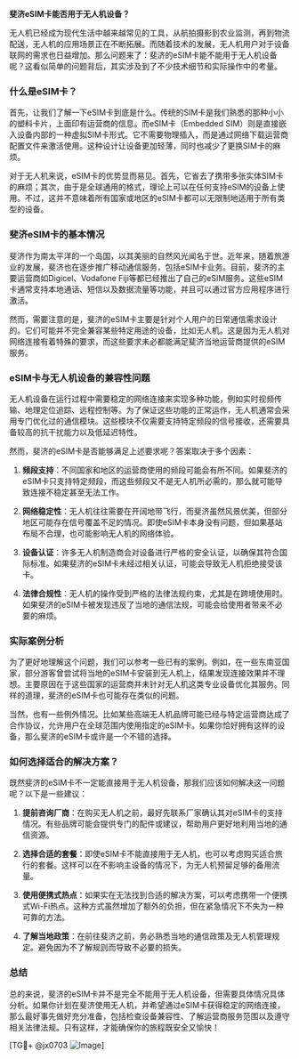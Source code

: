 **斐济eSIM卡能否用于无人机设备？**

无人机已经成为现代生活中越来越常见的工具，从航拍摄影到农业监测，再到物流配送，无人机的应用场景正在不断拓展。而随着技术的发展，无人机用户对于设备联网的需求也日益增加。那么问题来了：斐济的eSIM卡能不能用于无人机设备呢？这看似简单的问题背后，其实涉及到了不少技术细节和实际操作中的考量。

### 什么是eSIM卡？

首先，让我们了解一下eSIM卡到底是什么。传统的SIM卡是我们熟悉的那种小小的塑料卡片，上面印有运营商的信息。而eSIM卡（Embedded SIM）则是直接嵌入设备内部的一种虚拟SIM卡形式。它不需要物理插入，而是通过网络下载运营商配置文件来激活使用。这种设计让设备更加轻薄，同时也减少了更换SIM卡的麻烦。

对于无人机来说，eSIM卡的优势显而易见。首先，它省去了携带多张实体SIM卡的麻烦；其次，由于是全球通用的格式，理论上可以在任何支持eSIM的设备上使用。不过，这并不意味着所有国家或地区的eSIM卡都可以无限制地适用于所有类型的设备。

### 斐济eSIM卡的基本情况

斐济作为南太平洋的一个岛国，以其美丽的自然风光闻名于世。近年来，随着旅游业的发展，斐济也在逐步推广移动通信服务，包括eSIM卡业务。目前，斐济的主要运营商如Digicel、Vodafone Fiji等都已经推出了自己的eSIM服务。这些eSIM卡通常支持本地通话、短信以及数据流量等功能，并且可以通过官方应用程序进行激活。

然而，需要注意的是，斐济的eSIM卡主要是针对个人用户的日常通信需求设计的。它们可能并不完全兼容某些特定用途的设备，比如无人机。这是因为无人机对网络连接有着特殊的要求，而这些要求未必都能满足斐济当地运营商提供的eSIM服务。

### eSIM卡与无人机设备的兼容性问题

无人机设备在运行过程中需要稳定的网络连接来实现多种功能，例如实时视频传输、地理定位追踪、远程控制等。为了保证这些功能的正常运作，无人机通常会采用专门优化过的通信模块。这些模块不仅需要支持特定频段的信号接收，还需要具备较高的抗干扰能力以及低延迟特性。

然而，斐济的eSIM卡是否能够满足上述要求呢？答案取决于多个因素：

1. **频段支持**：不同国家和地区的运营商使用的频段可能会有所不同。如果斐济的eSIM卡只支持特定频段，而这些频段又不是无人机所必需的，那么就可能导致连接不稳定甚至无法工作。
   
2. **网络稳定性**：无人机往往需要在开阔地带飞行，而斐济虽然风景优美，但部分地区可能存在信号覆盖不足的情况。即使eSIM卡本身没有问题，但如果基站布局不合理，也可能影响无人机的网络体验。

3. **设备认证**：许多无人机制造商会对设备进行严格的安全认证，以确保其符合国际标准。如果斐济的eSIM卡未经过相关认证，可能会导致无人机拒绝接受该卡。

4. **法律合规性**：无人机的操作受到严格的法律法规约束，尤其是在跨境使用时。如果斐济的eSIM卡被发现违反了当地的通信法规，可能会给使用者带来不必要的麻烦。

### 实际案例分析

为了更好地理解这个问题，我们可以参考一些已有的案例。例如，在一些东南亚国家，部分游客曾尝试将当地的eSIM卡安装到无人机上，结果发现连接效果并不理想。主要原因在于这些国家的运营商并未针对无人机这类专业设备优化其服务。同样的道理，斐济的eSIM卡也可能存在类似的问题。

当然，也有一些例外情况。比如某些高端无人机品牌可能已经与特定运营商达成了合作协议，允许用户在全球范围内使用指定的eSIM卡。如果你恰好拥有这样的设备，那么斐济的eSIM卡或许是一个不错的选择。

### 如何选择适合的解决方案？

既然斐济的eSIM卡不一定能直接用于无人机设备，那我们应该如何解决这一问题呢？以下是一些建议：

1. **提前咨询厂商**：在购买无人机之前，最好先联系厂家确认其对eSIM卡的支持情况。有些品牌可能会提供专门的配件或建议，帮助用户更好地利用当地的通信资源。

2. **选择合适的套餐**：即使eSIM卡不能直接用于无人机，也可以考虑购买适合旅行的套餐。这样可以在不影响主设备的情况下，为无人机预留足够的备用流量。

3. **使用便携式热点**：如果实在无法找到合适的解决方案，可以考虑携带一个便携式Wi-Fi热点。这种方式虽然增加了额外的负担，但在紧急情况下不失为一种可靠的方法。

4. **了解当地政策**：在前往斐济之前，务必熟悉当地的通信政策及无人机管理规定。避免因为不了解规则而导致不必要的损失。

### 总结

总的来说，斐济的eSIM卡并不是完全不能用于无人机设备，但需要具体情况具体分析。如果你计划在斐济使用无人机，并希望通过eSIM卡获得稳定的网络连接，那么最好事先做好充分准备，包括检查设备兼容性、了解运营商服务范围以及遵守相关法律法规。只有这样，才能确保你的旅程既安全又愉快！

[TG💪+ @jx0703 ![Image](https://github.com/user-attachments/assets/dbca1d08-cadb-493c-b0ec-ad6f7a83f270)]